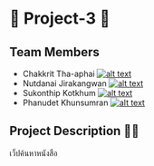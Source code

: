 # 🔰 Project-3 🔰
## Team Members
* Chakkrit Tha-aphai [![alt text][logo]][1]
* Nutdanai Jirakangwan [![alt text][logo]][2]
* Sukonthip Kotkhum [![alt text][logo]][3]
* Phanudet Khunsumran [![alt text][logo]][4]

## Project Description 🤦‍♂️ 
เว็ปค้นหาหนังสือ
 

[logo]: https://www.picz.in.th/images/2018/08/07/BRRxia.png
[1]: https://www.facebook.com/zDarksoFTz
[2]: https://www.facebook.com/profile.php?id=100000670140714
[3]: https://www.facebook.com/sukhonthip.kotkhum.5
[4]: https://www.facebook.com/profile.php?id=100002097393356





